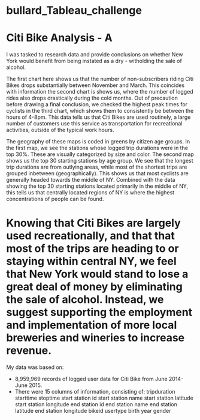 # bullard_Tableau_challenge

# Citi Bike Analysis - A 

I was tasked to research data and provide conclusions on whether New York would benefit from being instated as a dry - witholding the sale of alcohol. 

The first chart here shows us that the number of non-subscribers riding Citi Bikes drops substantially between November and March. This coincides with information the second chart is shows us, where the number of logged rides also drops drastically during the cold months. Out of precaution before drawing a final conclusion, we checked the highest peak times for cyclists in the third chart, which shows them to consistently be between the hours of 4-8pm. This data tells us that Citi Bikes are used routinely, a large number of customers use this service as transportation for recreational activities, outside of the typical work hours.

The geography of these maps is coded in greens by citizen age groups. In the first map, we see the stations whose logged trip durations were in the top 30%. These are visually categorized by size and color. The second map shows us the top 30 starting stations by age group. We see that the longest trip durations are from outlying areas, while most of the shortest trips are grouped inbetween (geographically). This shows us that most cyclists are generally headed towards the middle of NY. Combined with the data showing the top 30 starting stations located primarily in the middle of NY, this tells us that centrally located regions of NY is where the highest concentrations of people can be found. 

# Knowing that Citi Bikes are largely used recreationally, and that that most of the trips are heading to or staying within central NY, we feel that New York would stand to lose a great deal of money by eliminating the sale of alcohol. Instead, we suggest supporting the employment and implementation of more local breweries and wineries to increase revenue.

My data was based on:
- 8,959,969 records of logged user data for Citi Bike from June 2014- June 2015. 
- There were 15 columns of information, consisting of: 
tripduration
starttime
stoptime
start station id
start station name
start station latitude
start station longitude
end station id
end station name
end station latitude
end station longitude
bikeid
usertype
birth year
gender

